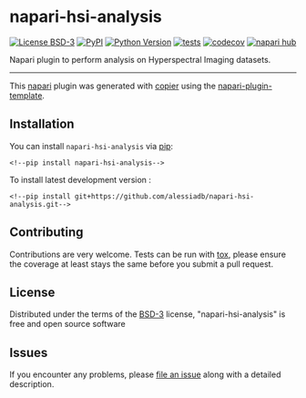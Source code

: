 # napari-hsi-analysis

[![License BSD-3](https://img.shields.io/pypi/l/napari-hsi-analysis.svg?color=green)](https://github.com/alessiadb/napari-hsi-analysis/raw/main/LICENSE)
[![PyPI](https://img.shields.io/pypi/v/napari-hsi-analysis.svg?color=green)](https://pypi.org/project/napari-hsi-analysis)
[![Python Version](https://img.shields.io/pypi/pyversions/napari-hsi-analysis.svg?color=green)](https://python.org)
[![tests](https://github.com/alessiadb/napari-hsi-analysis/workflows/tests/badge.svg)](https://github.com/alessiadb/napari-hsi-analysis/actions)
[![codecov](https://codecov.io/gh/alessiadb/napari-hsi-analysis/branch/main/graph/badge.svg)](https://codecov.io/gh/alessiadb/napari-hsi-analysis)
[![napari hub](https://img.shields.io/endpoint?url=https://api.napari-hub.org/shields/napari-hsi-analysis)](https://napari-hub.org/plugins/napari-hsi-analysis)

Napari plugin to perform analysis on Hyperspectral Imaging datasets.

----------------------------------

This [napari] plugin was generated with [copier] using the [napari-plugin-template].

<!--
Don't miss the full getting started guide to set up your new package:
https://github.com/napari/napari-plugin-template#getting-started

and review the napari docs for plugin developers:
https://napari.org/stable/plugins/index.html
-->

## Installation

You can install `napari-hsi-analysis` via [pip]:

    <!--pip install napari-hsi-analysis-->



To install latest development version :

    <!--pip install git+https://github.com/alessiadb/napari-hsi-analysis.git-->


## Contributing

Contributions are very welcome. Tests can be run with [tox], please ensure
the coverage at least stays the same before you submit a pull request.

## License

Distributed under the terms of the [BSD-3] license,
"napari-hsi-analysis" is free and open source software

## Issues

If you encounter any problems, please [file an issue] along with a detailed description.

[napari]: https://github.com/napari/napari
[copier]: https://copier.readthedocs.io/en/stable/
[@napari]: https://github.com/napari
[MIT]: http://opensource.org/licenses/MIT
[BSD-3]: http://opensource.org/licenses/BSD-3-Clause
[GNU GPL v3.0]: http://www.gnu.org/licenses/gpl-3.0.txt
[GNU LGPL v3.0]: http://www.gnu.org/licenses/lgpl-3.0.txt
[Apache Software License 2.0]: http://www.apache.org/licenses/LICENSE-2.0
[Mozilla Public License 2.0]: https://www.mozilla.org/media/MPL/2.0/index.txt
[napari-plugin-template]: https://github.com/napari/napari-plugin-template

[file an issue]: https://github.com/alessiadb/napari-hsi-analysis/issues

[napari]: https://github.com/napari/napari
[tox]: https://tox.readthedocs.io/en/latest/
[pip]: https://pypi.org/project/pip/
[PyPI]: https://pypi.org/
